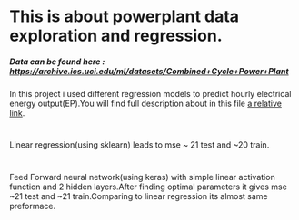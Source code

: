 # This is about powerplant data exploration and regression.

##### Data can be found here : https://archive.ics.uci.edu/ml/datasets/Combined+Cycle+Power+Plant

In this project i used different regression models to predict hourly electrical energy output(EP).You will find full description about in this file [a relative link](data_description.txt). 
#
Linear regression(using sklearn) leads to mse ~ 21 test and ~20 train.    
#
Feed Forward neural network(using keras) with simple linear activation function and 2 hidden layers.After finding optimal parameters it gives mse ~21 test and ~21 train.Comparing to linear regression its almost same preformace.

